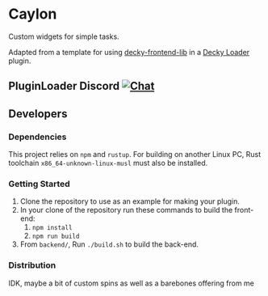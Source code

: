 # Caylon

Custom widgets for simple tasks.

Adapted from a template for using [decky-frontend-lib](https://github.com/SteamDeckHomebrew/decky-frontend-lib) in a [Decky Loader](https://github.com/SteamDeckHomebrew/PluginLoader) plugin.

## PluginLoader Discord [![Chat](https://img.shields.io/badge/chat-on%20discord-7289da.svg)](https://discord.gg/ZU74G2NJzk)

## Developers

### Dependencies

This project relies on `npm` and `rustup`.
For building on another Linux PC, Rust toolchain `x86_64-unknown-linux-musl` must also be installed.

### Getting Started

1. Clone the repository to use as an example for making your plugin.
2. In your clone of the repository run these commands to build the front-end:
   1. ``npm install``
   2. ``npm run build``
3. From `backend/`, Run `./build.sh` to build the back-end.

### Distribution

IDK, maybe a bit of custom spins as well as a barebones offering from me

